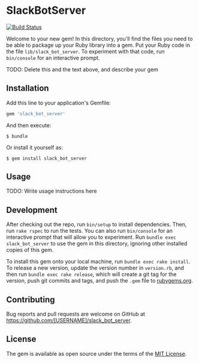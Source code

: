 # SlackBotServer

[![Build Status](https://travis-ci.org/lazyatom/slack-bot-server.svg)](https://travis-ci.org/lazyatom/slack-bot-server)

Welcome to your new gem! In this directory, you'll find the files you need to be able to package up your Ruby library into a gem. Put your Ruby code in the file `lib/slack_bot_server`. To experiment with that code, run `bin/console` for an interactive prompt.

TODO: Delete this and the text above, and describe your gem

## Installation

Add this line to your application's Gemfile:

```ruby
gem 'slack_bot_server'
```

And then execute:

    $ bundle

Or install it yourself as:

    $ gem install slack_bot_server

## Usage

TODO: Write usage instructions here

## Development

After checking out the repo, run `bin/setup` to install dependencies. Then, run `rake rspec` to run the tests. You can also run `bin/console` for an interactive prompt that will allow you to experiment. Run `bundle exec slack_bot_server` to use the gem in this directory, ignoring other installed copies of this gem.

To install this gem onto your local machine, run `bundle exec rake install`. To release a new version, update the version number in `version.rb`, and then run `bundle exec rake release`, which will create a git tag for the version, push git commits and tags, and push the `.gem` file to [rubygems.org](https://rubygems.org).

## Contributing

Bug reports and pull requests are welcome on GitHub at https://github.com/[USERNAME]/slack_bot_server.


## License

The gem is available as open source under the terms of the [MIT License](http://opensource.org/licenses/MIT).

